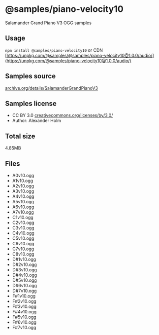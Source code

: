 # @samples/piano-velocity10

Salamander Grand Piano V3 OGG samples

## Usage

`npm install @samples/piano-velocity10` or CDN [https://unpkg.com/@samples/@samples/piano-velocity10@1.0.0/audio/](https://unpkg.com/@samples/piano-velocity10@1.0.0/audio/)

## Samples source

[archive.org/details/SalamanderGrandPianoV3](https://archive.org/details/SalamanderGrandPianoV3)

## Samples license

- CC BY 3.0 [creativecommons.org/licenses/by/3.0/](http://creativecommons.org/licenses/by/3.0/)
- Author: Alexander Holm 

## Total size

4.85MB

## Files

- A0v10.ogg
- A1v10.ogg
- A2v10.ogg
- A3v10.ogg
- A4v10.ogg
- A5v10.ogg
- A6v10.ogg
- A7v10.ogg
- C1v10.ogg
- C2v10.ogg
- C3v10.ogg
- C4v10.ogg
- C5v10.ogg
- C6v10.ogg
- C7v10.ogg
- C8v10.ogg
- D#1v10.ogg
- D#2v10.ogg
- D#3v10.ogg
- D#4v10.ogg
- D#5v10.ogg
- D#6v10.ogg
- D#7v10.ogg
- F#1v10.ogg
- F#2v10.ogg
- F#3v10.ogg
- F#4v10.ogg
- F#5v10.ogg
- F#6v10.ogg
- F#7v10.ogg